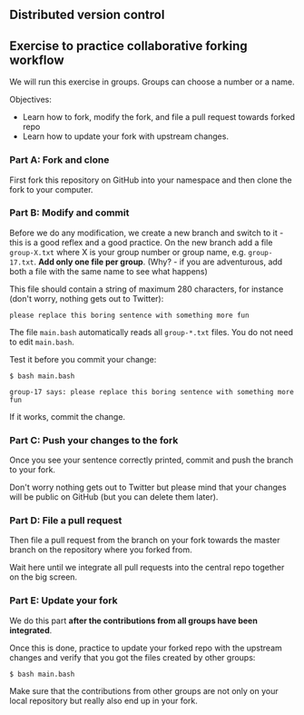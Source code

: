 
## Distributed version control

## Exercise to practice collaborative forking workflow

We will run this exercise in groups. Groups can choose a number or a name.

Objectives:

- Learn how to fork, modify the fork, and file a pull request towards forked repo
- Learn how to update your fork with upstream changes.


### Part A: Fork and clone

First fork this repository on GitHub into your namespace and then clone the fork to your computer.


### Part B: Modify and commit

Before we do any modification, we create a new branch and switch to it - this is a good reflex and a good practice.
On the new branch add a file `group-X.txt` where X is your group number or group name, e.g. `group-17.txt`.
**Add only one file per group**.
(Why? - if you are adventurous, add both a file with the same name to see what happens)

This file should contain a string of maximum 280 characters, for instance (don't worry, nothing gets out to Twitter):

```shell
please replace this boring sentence with something more fun
```

The file `main.bash` automatically reads all `group-*.txt` files.
You do not need to edit `main.bash`.

Test it before you commit your change:

```shell
$ bash main.bash

group-17 says: please replace this boring sentence with something more fun
```

If it works, commit the change.


### Part C: Push your changes to the fork

Once you see your sentence correctly printed, commit and push the branch to your fork.

Don't worry
nothing gets out to Twitter but please mind that your changes will be public on
GitHub (but you can delete them later).


### Part D: File a pull request

Then file a pull request from the branch on your fork towards the master branch on the repository where you forked from.

Wait here until we integrate all pull requests into the central repo
together on the big screen.


### Part E: Update your fork

We do this part **after the contributions from all groups have been integrated**.

Once this is done, practice to update your forked repo with the upstream
changes and verify that you got the files created by other groups:

```shell
$ bash main.bash
```

Make sure that the contributions from other groups are not only on your local repository
but really also end up in your fork.
